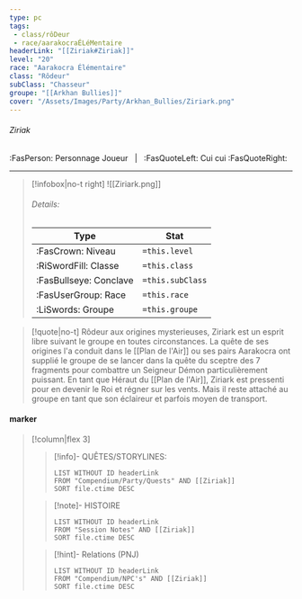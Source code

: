 ```yaml
---
type: pc
tags:
 - class/rôDeur
 - race/aarakocraÉLéMentaire
headerLink: "[[Ziriak#Ziriak]]"
level: "20"
race: "Aarakocra Élémentaire"
class: "Rôdeur"
subClass: "Chasseur"
groupe: "[[Arkhan Bullies]]"
cover: "/Assets/Images/Party/Arkhan_Bullies/Ziriark.png"
---
```


###### Ziriak
:FasPerson: Personnage Joueur &nbsp; | &nbsp; :FasQuoteLeft: Cui cui :FasQuoteRight:
___
> [!infobox|no-t right]
> ![[Ziriark.png]]
> ###### Details:
> | Type | Stat |
> | ---- | ---- |
> | :FasCrown: Niveau   | `=this.level` |
> | :RiSwordFill: Classe |  `=this.class`|
> | :FasBullseye: Conclave |  `=this.subClass`|
> |  :FasUserGroup: Race |  `=this.race`|
> |  :LiSwords: Groupe |  `=this.groupe`|

> [!quote|no-t]
> Rôdeur aux origines mysterieuses, Ziriark est un esprit libre suivant le groupe en toutes circonstances. La quête de ses origines l'a conduit dans le [[Plan de l'Air]] ou ses pairs Aarakocra ont supplié le groupe de se lancer dans la quête du sceptre des 7 fragments pour combattre un Seigneur Démon particulièrement puissant. En tant que Héraut du [[Plan de l'Air]], Ziriark est pressenti pour en devenir le Roi et régner sur les vents. Mais il reste attaché au groupe en tant que son éclaireur et parfois moyen de transport.
 
#### marker
> [!column|flex 3]
>> [!info]- QUÊTES/STORYLINES:
>>```dataview
>>LIST WITHOUT ID headerLink
>>FROM "Compendium/Party/Quests" AND [[Ziriak]]
>>SORT file.ctime DESC
>
>>[!note]- HISTOIRE
>>```dataview
>>LIST WITHOUT ID headerLink
>>FROM "Session Notes" AND [[Ziriak]]
>>SORT file.ctime DESC
>
>>[!hint]- Relations (PNJ)
>>```dataview
>>LIST WITHOUT ID headerLink
>>FROM "Compendium/NPC's" AND [[Ziriak]]
>>SORT file.ctime DESC
>>
```image-layout-masonry-3

```
